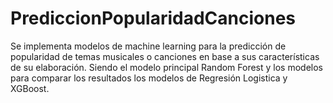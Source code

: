 # PrediccionPopularidadCanciones
Se implementa modelos de machine learning para la predicción de popularidad de temas musicales o canciones en base a sus características de su elaboración. Siendo el modelo principal Random Forest y los modelos para comparar los resultados los modelos de Regresión Logistica y XGBoost.
